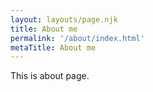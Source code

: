 ```yaml
---
layout: layouts/page.njk
title: About me
permalink: '/about/index.html'
metaTitle: About me
---
```


This is about page.